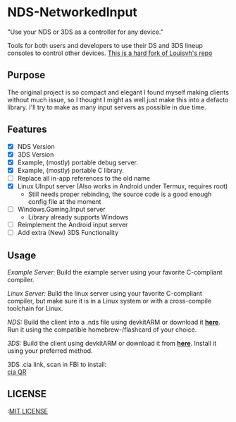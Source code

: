 NDS-NetworkedInput
===============
"Use your NDS or 3DS as a controller for any device."

Tools for both users and developers to use their DS and 3DS lineup consoles to control other devices.
[This is a hard fork of Louisvh's repo](https://github.com/Louisvh/NDS-controller)

## Purpose
The original project is so compact and elegant I found myself making clients without much issue, so I thought I might as well just make this into a defacto library. I'll try to make as many input servers as possible in due time.

## Features
- [x] NDS Version
- [x] 3DS Version
- [x] Example, (mostly) portable debug server.
- [X] Example, (mostly) portable C library.
- [ ] Replace all in-app references to the old name
- [X] Linux UInput server (Also works in Android under Termux, requires root)    
  - Still needs proper rebinding, the source code is a good enough config file at the moment 
- [ ] Windows.Gaming.Input server
  - Library already supports Windows
- [ ] Reimplement the Android input server
- [ ] Add extra (New) 3DS Functionality

## Usage
*Example Server:*
Build the example server using your favorite C-compliant compiler.

*Linux Server:*
Build the linux server using your favorite C-compliant compiler, but make sure it is in a Linux system or with a cross-compile toolchain for Linux.

*NDS:*
Build the client into a .nds file using devkitARM or download it __[here](https://github.com/Louisvh/NDS-controller/releases/download/v1.2.0/NDS-controller.nds)__.
Run it using the compatible homebrew-/flashcard of your choice.

*3DS:*
Build the client using devkitARM or download it from __[here](https://github.com/Louisvh/NDS-controller/releases/download/v1.2.0/NDS-controller.cia)__. Install it 
using your preferred method. 

3DS .cia link, scan in FBI to install:  
[cia QR](https://user-images.githubusercontent.com/6605273/31919870-b90b7636-b865-11e7-8b23-934e8c221887.png)


## LICENSE
:[MIT LICENSE](LICENSE)
